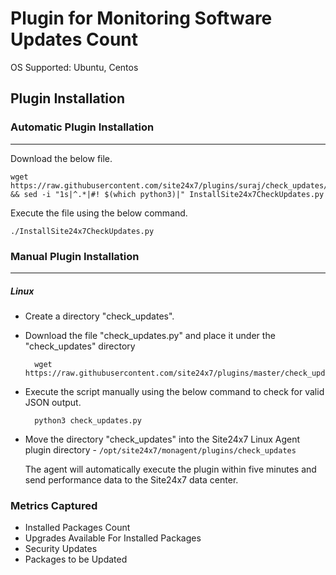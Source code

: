 # Plugin for Monitoring Software Updates Count

OS Supported: Ubuntu, Centos
## Plugin Installation

### Automatic Plugin Installation
---
Download the below file.
```
wget https://raw.githubusercontent.com/site24x7/plugins/suraj/check_updates/InstallSite24x7CheckUpdates.py && sed -i "1s|^.*|#! $(which python3)|" InstallSite24x7CheckUpdates.py
```

Execute the file using the below command.
```
./InstallSite24x7CheckUpdates.py
```
### Manual Plugin Installation
---
##### Linux 

- Create a directory "check_updates".

- Download the file "check_updates.py" and place it under the "check_updates" directory
  
		wget https://raw.githubusercontent.com/site24x7/plugins/master/check_updates/check_updates.py
  
  
- Execute the script manually using the below command to check for valid JSON output.

		python3 check_updates.py

- Move the directory "check_updates" into the Site24x7 Linux Agent plugin directory - `/opt/site24x7/monagent/plugins/check_updates`
	
  The agent will automatically execute the plugin within five minutes and send performance data to the Site24x7 data center.


### Metrics Captured

- Installed Packages Count
- Upgrades Available For Installed Packages
- Security Updates
- Packages to be Updated
